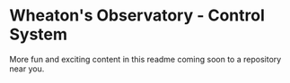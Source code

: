 # Wheaton's Observatory - Control System


More fun and exciting content in this readme coming soon to a repository near you.

